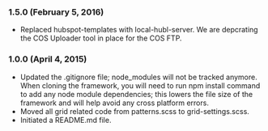 ### 1.5.0 (February 5, 2016)

* Replaced hubspot-templates with local-hubl-server. We are depcrating the COS Uploader tool in place for the COS FTP.


### 1.0.0 (April 4, 2015)

* Updated the .gitignore file; node_modules will not be tracked anymore. 
  When cloning the framework, you will need to run npm install command to 
  add any node module dependencies; this lowers the file size of the framework 
  and will help avoid any cross platform errors. 
* Moved all grid related code from patterns.scss to grid-settings.scss.
* Initiated a README.md file.